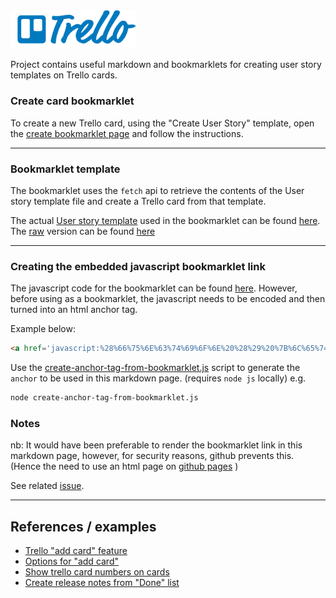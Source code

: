 
<img src="trello-logo-blue.svg" width="200">

Project contains useful markdown and bookmarklets for creating user story templates on Trello cards.

### Create card bookmarklet
To create a new Trello card, using the "Create User Story" template, open the [create bookmarklet page](https://micklove.github.io/trello/) and follow the instructions.

---


### Bookmarklet template
The bookmarklet uses the `fetch` api to retrieve the contents of the User story template file and create a Trello card from that template.

The actual [User story template](./trello-agile-desc-template.md) used in the bookmarklet can be found [here](./trello-agile-desc-template.md). 
The [raw](https://raw.githubusercontent.com/micklove/micklove.github.io/master/trello/trello-agile-desc-template.md) version can be found [here](https://raw.githubusercontent.com/micklove/admin-stuff/master/trello/trello-agile-desc-template.md)


---


### Creating the embedded javascript bookmarklet link
The javascript code for the bookmarklet can be found [here](./create-card.js). 
However, before using as a bookmarklet, the javascript needs to be encoded and then turned into an html anchor tag.
 
Example below:

```html
<a href='javascript:%28%66%75%6E%63%74%69%6F%6E%20%28%29%20%7B%6C%65%74%20%74%72%65%6C%6C%6F%42%61%73%65%55%72%6C%20%3D%20%22%68%74%74%70%73%3A%2F%2F%74%72%65%6C%6C%6F%2E%63%6F%6D%2F%61%64%64%2D%63%61%72%64%3F%73%6F%75%72%63%65%3D%67%69%74%68%75%62%2E%63%6F%6D%26%6D%6F%64%65%3D%70%6F%70%75%70%26%75%72%6C%3D%68%74%74%70%73%3A%2F%2F%74%72%65%6C%6C%6F%2E%63%6F%6D%2F%62%2F%51%32%43%51%4D%6C%6E%4A%2F%31%2D%70%6C%61%74%66%6F%72%6D%2D%73%70%72%69%6E%74%26%6E%61%6D%65%3D%4E%65%77%2D%41%67%69%6C%65%2D%43%61%72%64%26%64%65%73%63%3D%22%3B%6C%65%74%20%75%73%65%72%53%74%6F%72%79%55%52%4C%20%3D%20%22%68%74%74%70%73%3A%2F%2F%72%61%77%2E%67%69%74%68%75%62%75%73%65%72%63%6F%6E%74%65%6E%74%2E%63%6F%6D%2F%6D%69%63%6B%6C%6F%76%65%2F%61%64%6D%69%6E%2D%73%74%75%66%66%2F%6D%61%73%74%65%72%2F%74%72%65%6C%6C%6F%2F%74%72%65%6C%6C%6F%2D%61%67%69%6C%65%2D%64%65%73%63%2D%65%78%61%6D%70%6C%65%2E%6D%64%22%3B%66%65%74%63%68%28%75%73%65%72%53%74%6F%72%79%55%52%4C%29%2E%74%68%65%6E%28%28%72%65%73%70%29%20%3D%3E%20%72%65%73%70%2E%74%65%78%74%28%29%29%2E%74%68%65%6E%28%28%64%61%74%61%29%20%3D%3E%20%7B%65%6E%63%6F%64%65%64%51%75%65%72%79%20%3D%20%65%6E%63%6F%64%65%55%52%49%43%6F%6D%70%6F%6E%65%6E%74%28%64%61%74%61%29%3B%74%72%65%6C%6C%6F%55%72%69%20%3D%20%27%27%20%2B%20%74%72%65%6C%6C%6F%42%61%73%65%55%72%6C%20%2B%20%65%6E%63%6F%64%65%64%51%75%65%72%79%3B%63%6F%6E%73%6F%6C%65%2E%6C%6F%67%28%74%72%65%6C%6C%6F%55%72%69%2E%6C%65%6E%67%74%68%29%3B%77%69%6E%64%6F%77%2E%6C%6F%63%61%74%69%6F%6E%2E%68%72%65%66%20%3D%20%74%72%65%6C%6C%6F%55%72%69%3B%7D%29%3B%7D%29%28%29%3B%20%0A;'>Bookmarklet</a>
```
Use the [create-anchor-tag-from-bookmarklet.js](./create-anchor-tag-from-bookmarklet.js) script to generate the `anchor` to be used in this markdown page.
(requires `node js` locally)
e.g.

```bash
node create-anchor-tag-from-bookmarklet.js
```

### Notes
nb: It would have been preferable to render the bookmarklet link in this markdown page, however, for security reasons, github prevents this. (Hence the need to use an html page on [github pages](https://micklove.github.io/trello/) )

See related [issue](https://github.com/github/markup/issues/79).

---


## References / examples
+ [Trello "add card" feature](https://trello.com/add-card) 
+ [Options for "add card"](https://developers.trello.com/docs/clientjs)
+ [Show trello card numbers on cards](https://github.com/ilanvivanco/showTrelloCardNumbers)
+ [Create release notes from "Done" list](https://ucaya.github.io/trello-bookmarklets/)
